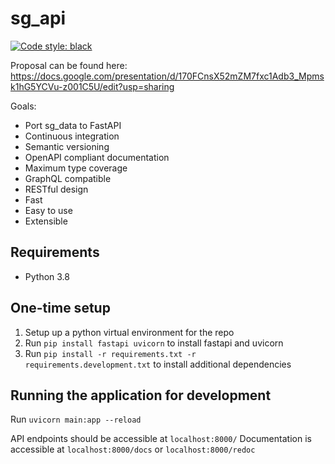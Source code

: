 # sg_api

[![Code style: black](https://img.shields.io/badge/code%20style-black-000000.svg)](https://github.com/psf/black)

Proposal can be found here: https://docs.google.com/presentation/d/170FCnsX52mZM7fxc1Adb3_Mpmsk1hG5YCVu-z001C5U/edit?usp=sharing

Goals:

- Port sg_data to FastAPI
- Continuous integration
- Semantic versioning
- OpenAPI compliant documentation
- Maximum type coverage
- GraphQL compatible
- RESTful design
- Fast
- Easy to use
- Extensible

## Requirements

- Python 3.8

## One-time setup

1. Setup up a python virtual environment for the repo
2. Run `pip install fastapi uvicorn` to install fastapi and uvicorn
3. Run `pip install -r requirements.txt -r requirements.development.txt` to install additional dependencies

## Running the application for development

Run `uvicorn main:app --reload`

API endpoints should be accessible at `localhost:8000/`
Documentation is accessible at `localhost:8000/docs` or `localhost:8000/redoc`
